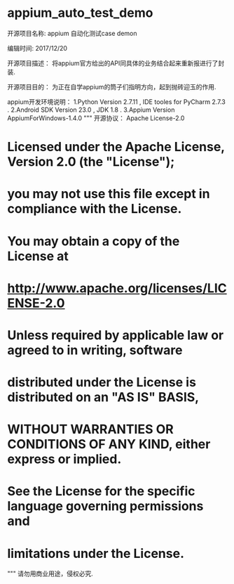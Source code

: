 # appium_auto_test_demo

开源项目名称:
appium 自动化测试case demon

编辑时间:
2017/12/20

开源项目描述：
将appium官方给出的API同具体的业务结合起来重新报进行了封装.

开源项目目的：
为正在自学appium的筒子们指明方向，起到抛砖迎玉的作用.

appium开发环境说明：
    1.Python Version 2.7.11 , IDE tooles for PyCharm 2.7.3 .
    2.Android SDK Version 23.0 , JDK 1.8 .
    3.Appium Version AppiumForWindows-1.4.0
"""
开源协议：
Apache License-2.0

# Licensed under the Apache License, Version 2.0 (the "License");
# you may not use this file except in compliance with the License.
# You may obtain a copy of the License at
#
#     http://www.apache.org/licenses/LICENSE-2.0
#
# Unless required by applicable law or agreed to in writing, software
# distributed under the License is distributed on an "AS IS" BASIS,
# WITHOUT WARRANTIES OR CONDITIONS OF ANY KIND, either express or implied.
# See the License for the specific language governing permissions and
# limitations under the License.
"""
请勿用商业用途，侵权必究.

